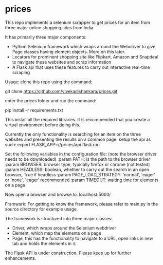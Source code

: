 # prices
This repo implements a selenium scrapper to get prices for an item from three major online shopping sites from India

It has primarily three major components:
  - Python Selenium framework which wraps around the Webdriver to give Page classes having element objects. More on this later.
  - Locators for prominent shopping site like Flipkart, Amazon and Snapdeal to navigate these websites and scrap information
  - A Flask api that uses these features to carry out interactive real-time scraping
 
Usage:
clone this repo using the command:

git clone https://github.com/vivekadishankara/prices.git

enter the prices folder and run the command:

pip install -r requirements.txt

This install all the required libraries. It is recommended that you create a virtual environment before doing this.

Currently the only functionality is searching for an item on the three websites and presenting the results on a common page.
setup the api as such:
export FLASK_APP=/<path to repo>/prices/api
flask run

Set the following variables in the configuration file: (note the browser driver needs to be downloaded)
:param PATH: is the path to the browser driver
:param BROWSER: browser type, typically firefox or chrome (not tested)
:param HEADLESS: boolean, whether to carry out the search in an open browser, True if headless
:param PAGE_LOAD_STRATEGY: 'normal', 'eager' or 'none', 'eager' recommended
:param TIMEOUT: waiting time for elements on a page

Now open a browser and browse to: 
localhost:5000/

Framwork:
For getting to know the framework, please refer to main.py in the source directory for example usage.

The framework is structured into three major classes:
- Driver, which wraps around the Selenium webdriver
- Element, which map the elements on a page
- Page, this has the functionality to navigate to a URL, open links in new tab and holds the elements in it.

The Flask API is under construction. Please keep up for further enhancements.
